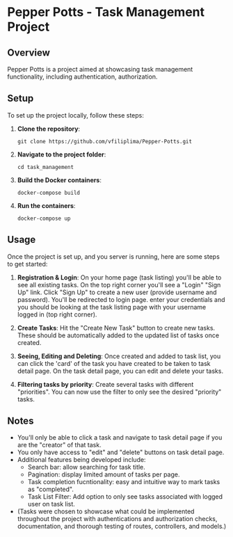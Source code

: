 # Pepper Potts - Task Management Project

## Overview

Pepper Potts is a project aimed at showcasing task management functionality, including authentication, authorization.

## Setup

To set up the project locally, follow these steps:

1. **Clone the repository**:

   ```
   git clone https://github.com/vfiliplima/Pepper-Potts.git
   ```

2. **Navigate to the project folder**:

   ```
   cd task_management
   ```

3. **Build the Docker containers**:

   ```
   docker-compose build
   ```

4. **Run the containers**:
   ```
   docker-compose up
   ```

## Usage

Once the project is set up, and you server is running, here are some steps to get started:

1. **Registration & Login**: On your home page (task listing) you'll be able to see all existing tasks. On the top right corner you'll see a "Login" "Sign Up" link. Click "Sign Up" to create a new user (provide username and password). You'll be redirected to login page. enter your credentials and you should be looking at the task listing page with your username logged in (top right corner).

2. **Create Tasks**: Hit the "Create New Task" button to create new tasks. These should be automatically added to the updated list of tasks once created.

3. **Seeing, Editing and Deleting**: Once created and added to task list, you can click the 'card' of the task you have created to be taken to task detail page. On the task detail page, you can edit and delete your tasks.

4. **Filtering tasks by priority**: Create several tasks with different "priorities". You can now use the filter to only see the desired "priority" tasks.

## Notes

- You'll only be able to click a task and navigate to task detail page if you are the "creator" of that task.
- You only have access to "edit" and "delete" buttons on task detail page.
- Additional features being developed include:
  - Search bar: allow searching for task title.
  - Pagination: display limited amount of tasks per page.
  - Task completion fucntionality: easy and intuitive way to mark tasks as "completed".
  - Task List Filter: Add option to only see tasks associated with logged user on task list.
- (Tasks were chosen to showcase what could be implemented throughout the project with authentications and authorization checks, documentation, and thorough testing of routes, controllers, and models.)
